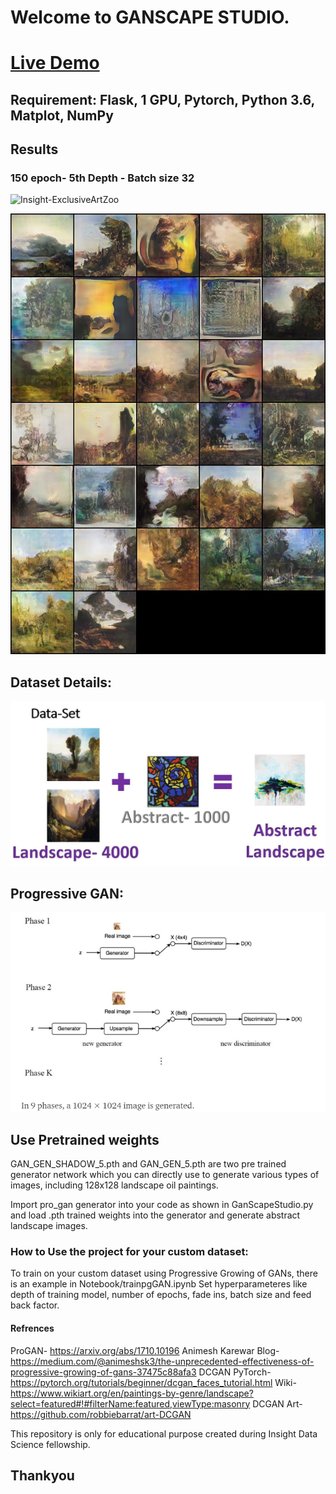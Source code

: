 
# Welcome to GANSCAPE STUDIO.
# [Live Demo](http://3.15.32.149:8501/)


## Requirement:  Flask, 1 GPU, Pytorch, Python 3.6, Matplot, NumPy


## Results
### 150 epoch- 5th Depth - Batch size 32 


![Insight-ExclusiveArtZoo](Readme%20Images/ezgif.com-gif-maker.gif)

![Insight-ExclusiveArtZoo](Readme%20Images/gen_5_150_100.png)



## Dataset Details:

![Insight-ExclusiveArtZoo](Dataset.JPG)

## Progressive GAN:

![ProGAN](ProgressiveGAN.png)

## Use Pretrained weights
GAN_GEN_SHADOW_5.pth and GAN_GEN_5.pth are two pre trained generator network which you can directly use to generate various types of images, including 128x128 landscape oil paintings. 

Import pro_gan generator into your code as shown in GanScapeStudio.py and load .pth trained weights into the generator and generate abstract landscape images. 


### How to Use the project for your custom dataset:
To train on your custom dataset using Progressive Growing of GANs, there is an example in Notebook/trainpgGAN.ipynb
Set hyperparameteres like depth of training model, number of epochs, fade ins, batch size and feed back factor.

#### Refrences
ProGAN- https://arxiv.org/abs/1710.10196
Animesh Karewar Blog- https://medium.com/@animeshsk3/the-unprecedented-effectiveness-of-progressive-growing-of-gans-37475c88afa3
DCGAN PyTorch- https://pytorch.org/tutorials/beginner/dcgan_faces_tutorial.html
Wiki- https://www.wikiart.org/en/paintings-by-genre/landscape?select=featured#!#filterName:featured,viewType:masonry
DCGAN Art- https://github.com/robbiebarrat/art-DCGAN

This repository is only for educational purpose created during Insight Data Science fellowship.

## Thankyou
